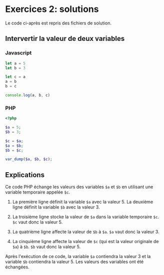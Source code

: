 # Exercices 2: solutions

Le code ci-après est repris des fichiers de solution.

## Intervertir la valeur de deux variables

### Javascript

```javascript
let a = 5
let b = 3

let c = a
a = b
b = c

console.log(a, b, c)
```

### PHP

```php
<?php

$a = 5;
$b = 3;

$c = $a;
$a = $b;
$b = $c;

var_dump($a, $b, $c);
```

## Explications

Ce code PHP échange les valeurs des variables `$a` et `$b` en utilisant une variable temporaire appelée `$c`.

1. La première ligne définit la variable `$a` avec la valeur 5. La deuxième ligne définit la variable `$b` avec la valeur 3.

2. La troisième ligne stocke la valeur de `$a` dans la variable temporaire `$c`. `$c` vaut donc la valeur 5.

3. La quatrième ligne affecte la valeur de `$b` à `$a`. `$a` vaut donc la valeur 3.

4. La cinquième ligne affecte la valeur de `$c` (qui est la valeur originale de `$a`) à `$b`. `$b` vaut donc la valeur 5.

Après l'exécution de ce code, la variable `$a` contiendra la valeur 3 et la variable `$b` contiendra la valeur 5. Les valeurs des variables ont été échangées.

